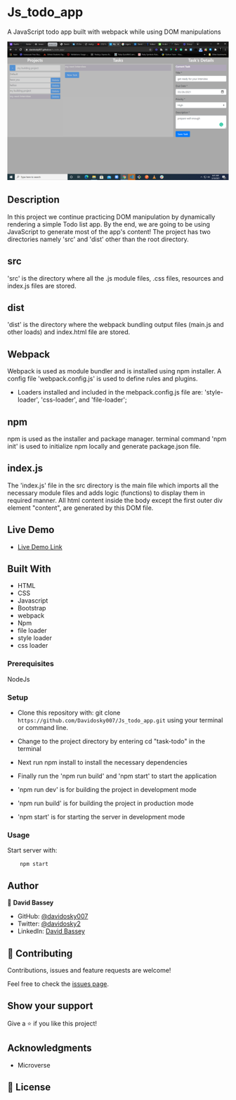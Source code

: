 # Js_todo_app

A JavaScript todo app built with webpack while using DOM manipulations

![Todo App](./dist/images/todo_app.png)

## Description

In this project we continue practicing DOM manipulation by dynamically rendering a simple Todo list app. By the end, we are going to be using JavaScript to generate most of the app's content! The project has two directories namely 'src' and 'dist' other than the root directory.

## src

'src' is the directory where all the .js module files, .css files, resources and index.js files are stored.

## dist

'dist' is the directory where the webpack bundling output files (main.js and other loads) and index.html file are stored.

## Webpack

Webpack is used as module bundler and is installed using npm installer. A config file 'webpack.config.js' is used to define rules and plugins.

* Loaders installed and included in the mebpack.config.js file are: 'style-loader', 'css-loader', and 'file-loader';

## npm

npm is used as the installer and package manager. terminal command 'npm init' is used to initialize npm locally and generate package.json file.

## index.js

The 'index.js' file in the src directory is the main file which imports all the necessary module files and adds logic (functions) to display them in required manner. All html content inside the body except the first outer div element "content", are generated by this DOM file.

## Live Demo

* [Live Demo Link](https://davidosky007.github.io/Js_todo_app/)

## Built With

* HTML
* CSS
* Javascript
* Bootstrap
* webpack
* Npm
* file loader
* style loader
* css loader

### Prerequisites

NodeJs

### Setup

* Clone this repository with: git clone `https://github.com/Davidosky007/Js_todo_app.git` using your terminal or command line.

* Change to the project directory by entering cd "task-todo" in the terminal

* Next run npm install to install the necessary dependencies

* Finally run the 'npm run build' and 'npm start' to start the application

* 'npm run dev' is for building the project in development mode

* 'npm run build' is for building the project in production mode

* 'npm start' is for starting the server in development mode


### Usage

Start server with:

```
    npm start
```
## Author

👤 **David Bassey**

* GitHub: [@davidosky007](https://github.com/davidosky007)
* Twitter: [@davidosky2](https://twitter.com/Davidosky2)
* LinkedIn: [David Bassey](https://www.linkedin.com/in/david-bassey-akan/)

## 🤝 Contributing

Contributions, issues and feature requests are welcome!

Feel free to check the [issues page](https://github.com/Davidosky007/Js_todo_app/issues).

## Show your support

Give a ⭐️ if you like this project!

## Acknowledgments

* Microverse

## 📝 License
